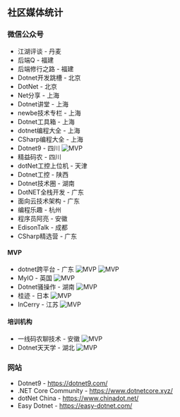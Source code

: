 ## 社区媒体统计

### 微信公众号
- 江湖评谈 - 丹麦
- 后端Q - 福建
- 后端修行之路 - 福建
- Dotnet开发跳槽 - 北京
- DotNet - 北京
- Net分享 - 上海
- Dotnet讲堂 - 上海
- newbe技术专栏 - 上海
- Dotnet工具箱 - 上海
- dotnet编程大全 - 上海
- CSharp编程大全 - 上海
- Dotnet9 - 四川 ![MVP](https://img.shields.io/badge/朝夕软文-FFE751.svg)
- 精益码农 - 四川
- dotNet工控上位机 - 天津
- Dotnet工控 - 陕西
- Dotnet技术圈 - 湖南
- DotNET全栈开发 - 广东
- 面向云技术架构 - 广东
- 编程乐趣 - 杭州
- 程序员阿亮 - 安徽
- EdisonTalk - 成都
- CSharp精选营 - 广东

#### MVP
- dotnet跨平台 - 广东 ![MVP](https://img.shields.io/badge/MVP-2d6cbe.svg) ![MVP](https://img.shields.io/badge/朝夕软文-FFE751.svg)
- MyIO - 英国 ![MVP](https://img.shields.io/badge/MVP-2d6cbe.svg)
- Dotnet骚操作 - 湖南 ![MVP](https://img.shields.io/badge/MVP-2d6cbe.svg)
- 桂迹 - 日本 ![MVP](https://img.shields.io/badge/MVP-2d6cbe.svg)
- InCerry - 江苏 ![MVP](https://img.shields.io/badge/MVP-2d6cbe.svg)

#### 培训机构
- 一线码农聊技术 - 安徽 ![MVP](https://img.shields.io/badge/卖课-1d4d05.svg)
- Dotnet天天学 - 湖北 ![MVP](https://img.shields.io/badge/卖课-1d4d05.svg)


### 网站
- Dotnet9 - https://dotnet9.com/
- .NET Core Community - https://www.dotnetcore.xyz/
- dotNet China - https://www.chinadot.net/
- Easy Dotnet - https://easy-dotnet.com/
